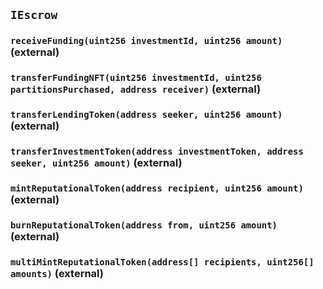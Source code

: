 ## `IEscrow`






### `receiveFunding(uint256 investmentId, uint256 amount)` (external)





### `transferFundingNFT(uint256 investmentId, uint256 partitionsPurchased, address receiver)` (external)






### `transferLendingToken(address seeker, uint256 amount)` (external)





### `transferInvestmentToken(address investmentToken, address seeker, uint256 amount)` (external)






### `mintReputationalToken(address recipient, uint256 amount)` (external)





### `burnReputationalToken(address from, uint256 amount)` (external)





### `multiMintReputationalToken(address[] recipients, uint256[] amounts)` (external)







